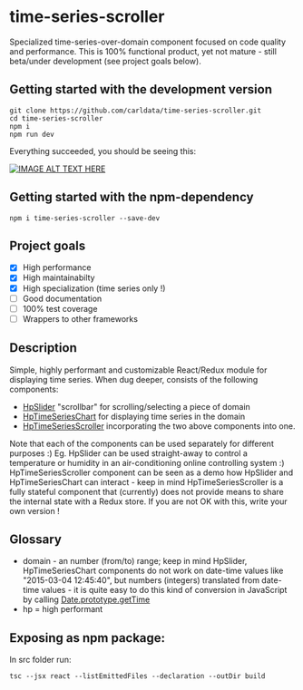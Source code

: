 # time-series-scroller

Specialized time-series-over-domain component focused on code quality and performance. 
This is 100% functional product, yet not mature - still beta/under development (see project goals below). 

## Getting started with the development version

```
git clone https://github.com/carldata/time-series-scroller.git
cd time-series-scroller
npm i
npm run dev
```

Everything succeeded, you should be seeing this:

[![IMAGE ALT TEXT HERE](https://img.youtube.com/vi/yALqQtGD_Ak/0.jpg)](https://www.youtube.com/watch?v=yALqQtGD_Ak)

## Getting started with the npm-dependency

```
npm i time-series-scroller --save-dev
```

## Project goals

- [x] High performance
- [x] High maintainabilty
- [x] High specialization (time series only !)
- [ ] Good documentation
- [ ] 100% test coverage
- [ ] Wrappers to other frameworks

## Description

Simple, highly performant and customizable React/Redux module for displaying time series. When dug deeper, consists of the following components:
- [HpSlider](src/hp-slider/index.tsx) "scrollbar" for scrolling/selecting a piece of domain
- [HpTimeSeriesChart](src/hp-time-series-chart/index.tsx) for displaying time series in the domain
- [HpTimeSeriesScroller](src/time-series-scroller.tsx) incorporating the two above components into one. 

Note that each of the components can be used separately for different purposes :) Eg. HpSlider can be used straight-away to control a temperature or humidity in an air-conditioning online controlling system :) HpTimeSeriesScroller component can be seen as a demo how HpSlider and HpTimeSeriesChart can interact - keep in mind HpTimeSeriesScroller is a fully stateful component that (currently) does not provide means to share the internal state with a Redux store. If you are not OK with this, write your own version !

## Glossary
- domain - an number (from/to) range; keep in mind HpSlider, HpTimeSeriesChart components do not work on date-time values like "2015-03-04 12:45:40", but numbers (integers) translated from date-time values - it is quite easy to do this kind of conversion in JavaScript by calling [Date.prototype.getTime](https://developer.mozilla.org/en-US/docs/Web/JavaScript/Reference/Global_Objects/Date/setTime)
- hp = high performant

## Exposing as npm package:

In src folder run:
```
tsc --jsx react --listEmittedFiles --declaration --outDir build
```


